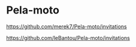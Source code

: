 # Pela-moto
https://github.com/merek7/Pela-moto/invitations

https://github.com/leBantou/Pela-moto/invitations
